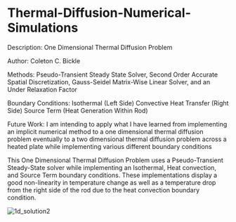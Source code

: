 # Thermal-Diffusion-Numerical-Simulations


Description: One Dimensional Thermal Diffusion Problem

Author: Coleton C. Bickle

Methods:
    Pseudo-Transient Steady State Solver,
    Second Order Accurate Spatial Discretization,
    Gauss-Seidel Matrix-Wise Linear Solver,
    and an Under Relaxation Factor
    
Boundary Conditions:
    Isothermal (Left Side)
    Convective Heat Transfer (Right Side)
    Source Term (Heat Generation Within Rod)
    
Future Work:
    I am intending to apply what I have learned from implementing an implicit
    numerical method to a one dimensional thermal diffusion problem eventually
    to a two dimensional thermal diffusion problem across a heated plate while implementing
    various different boundary conditions

This One Dimensional Thermal Diffusion Problem uses a Pseudo-Transient Steady-State solver while implementing an Isothermal, Heat convection, and Source Term boundary conditions.
These implementations display a good non-linearity in temperature change as well as a temperature drop from the right side of the rod due to the heat convection boundary condition.


![1d_solution2](https://github.com/coletonbickle/Thermal-Diffusion-Numerical-Simulations/assets/91445808/71132ea6-adbe-44c2-b524-9bb1e1d0f4d4)



